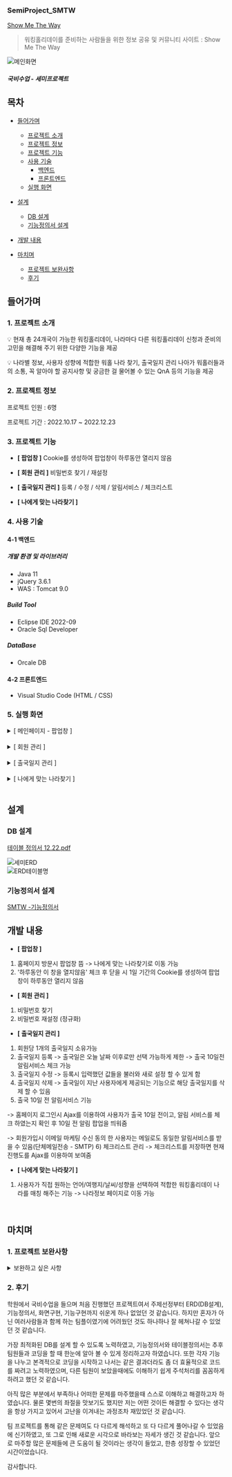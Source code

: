 ### SemiProject_SMTW
[Show Me The Way](https://gd1class.iptime.org:8844/GDJ56_smtw_semi/)
> 워킹홀리데이를 준비하는 사람들을 위한 정보 공유 및 커뮤니티 사이트  :  Show Me The Way

![메인화면](https://user-images.githubusercontent.com/39483946/217709122-83918fcc-3779-4114-8d16-53b6721861f6.JPG)

##### 국비수업 - 세미프로젝트

## 목차
- [들어가며](#들어가며)
  - [프로젝트 소개](#1-프로젝트-소개)    
  - [프로젝트 정보](#2-프로젝트-정보)
  - [프로젝트 기능](#3-프로젝트-기능)
  - [사용 기술](#4-사용-기술)   
     - [백엔드](#4-1-백엔드)
     - [프론트엔드](#4-2-프론트엔드)
  - [실행 화면](#5-실행-화면)   


- [설계](#설계)
  - [DB 설계](#-DB-설계)
  - [기능정의서 설계](#-기능정의서-설계)

- [개발 내용](#개발-내용)

- [마치며](#마치며)
  - [프로젝트 보완사항](#1-프로젝트-보완사항)
  - [후기](#2-후기)


## 들어가며
### 1. 프로젝트 소개

<aside>
💡 현재 총 24개국이 가능한 워킹홀리데이, 나라마다 다른 워킹홀리데이 신청과 준비의 고민을 해결해 주기 위한 다양한 기능을 제공

💡 나라별 정보, 사용자 성향에 적합한 워홀 나라 찾기, 출국일지 관리 나아가 워홀러들과의 소통, 꼭 알아야 할 공지사항 및 궁금한 걸 물어볼 수 있는 QnA 등의 기능을 제공
</aside>

### 2. 프로젝트 정보
프로젝트 인원 : 6명

프로젝트 기간 : 2022.10.17 ~ 2022.12.23

### 3. 프로젝트 기능
- **[ 팝업창 ]** Cookie를 생성하여 팝업창이 하루동안 열리지 않음

- **[ 회원 관리 ]** 비밀번호 찾기 / 재설정

- **[ 출국일지 관리 ]** 등록 / 수정 / 삭제 / 알림서비스 / 체크리스트

- **[ 나에게 맞는 나라찾기 ]**

### 4. 사용 기술

#### 4-1 백엔드

##### 개발 환경 및 라이브러리
- Java 11
- jQuery 3.6.1
- WAS : Tomcat 9.0

##### Build Tool
- Eclipse IDE 2022-09
- Oracle Sql Developer

##### DataBase
- Orcale DB

#### 4-2 프론트엔드
- Visual Studio Code (HTML / CSS)

### 5. 실행 화면
  <details>
    <summary>[ 메인페이지 - 팝업창 ]</summary>   
  
![메인화면 팝업창](https://user-images.githubusercontent.com/39483946/218351823-be2969f0-8b04-425b-a0a4-79da37f428e3.JPG)

-> 하루동안 이 창 열지 않음 체크 후 닫을 시 쿠키가 생성되어 1일간 해당 팝업이 열리지 않음
  </details>  <br/>
  
  <details>
    <summary>[ 회원 관리 ]</summary>   
       
    
  **1. 비밀번호 찾기**   
 ![비밀번호찾기-이메일인증성공](https://user-images.githubusercontent.com/39483946/218007468-c91e16e3-c3ef-4656-b879-9aeb2a584d23.JPG)
  
-> 가입시 임력했던 이메일 인증을 통해 비밀번호 찾기를 이용할 수 있다.
  <br/>    
  
  **2. 재설정**   
![비밀번호재설정](https://user-images.githubusercontent.com/39483946/218007234-2150aa6d-1f13-47aa-8521-fff8bc79ffdf.JPG)
  
-> 이메일인증에 성공시 비밀번호를 재설정 할 수 있다. 
 </details>  <br/>
 <details>
    <summary>[ 출국일지 관리 ]</summary>   

  **1. 출국일지 등록 / 수정**   
![출국일지 등록](https://user-images.githubusercontent.com/39483946/218007847-3513f205-d74f-4460-9c4b-fcaa82e4d199.JPG)

-> 출국일은 오늘 날짜 이후로만 선택 가능하게 제한
-> 출국 10일전 알림서비스 체크 가능
 <br> <br>
  **2. 출국일지에 따른 화면처리 및 Ajax를 통한 체크리스트 저장**
![출국일남은사람](https://user-images.githubusercontent.com/39483946/218007816-64af3a59-b335-4839-99c2-ac32e71e0dd9.JPG)
  
-> 출국일 남은사람
    <br> <br>
![출국일지 디데이](https://user-images.githubusercontent.com/39483946/218007894-8ed3540d-6a22-414e-9709-c40019216339.JPG)

-> 출국일 디데이
  <br> <br>
![출국일지난사람](https://user-images.githubusercontent.com/39483946/218007923-58c86368-6888-4071-84ee-dda5b0f603b2.JPG)
  
-> 출국일 지난사람 / 삭제가능
 <br> <br>
**3. 출국일 알림서비스**
![알림서비스동의시출국10일전알림팝업](https://user-images.githubusercontent.com/39483946/218007749-27b6697c-d37c-4b6e-afd1-020aca3bbd6a.JPG)
  
-> 10일전 알림서비스 체크하면 로그인시 알림팝업을 띄워줌
  <br> <br>
![10일전단체메일전송](https://user-images.githubusercontent.com/39483946/218007572-0a1d412f-b965-4587-9d5e-2e3289654d10.JPG)

![출국10일전메일수신](https://user-images.githubusercontent.com/39483946/218007788-57219bb5-b208-4011-b4fc-001f2752f3ee.JPG)
  
-> 회원가입시 메일수신동의를 체크 한 회원은 출국10일전에 메일로도 알림서비스를 받을 수 있음 

</details>     <br/>
 <details>
    <summary>[ 나에게 맞는 나라찾기 ]</summary> 
  
![나에게맞는나라찾기전체](https://user-images.githubusercontent.com/39483946/218349719-23c9d0c3-6888-4a65-84a3-beb3f6236b91.jpg)

-> 4가지 항목을 체크
 <br> <br>
![나에게맞는나라찾기결과](https://user-images.githubusercontent.com/39483946/218007690-5feb0795-07ca-449c-9ba6-d8556e037fb5.JPG)

-> 체크한 항목에 맞는 나라 결과를 보여줌

 </details>  <br/>
 
 ## 설계   
 
 
 ### DB 설계
 
[테이블 정의서 12.22.pdf](https://github.com/JIHEE0616/semi/files/10717986/12.22.pdf)
 
![세미ERD](https://user-images.githubusercontent.com/39483946/218352904-57b20302-bf53-4efb-9b83-a6115b135ef9.JPG)
  <br/>
![ERD테이블명](https://user-images.githubusercontent.com/39483946/218379008-16f5809f-7d9f-4ae1-bfbb-8decb07bbe80.JPG)

 ### 기능정의서 설계
[SMTW -기능정의서](https://docs.google.com/spreadsheets/d/1kyg4FwIMaeKX7fXy-HNRVtXHTSIidtTpHw4VzavHF1Y/edit#gid=1911760)
 ## 개발 내용
 - **[ 팝업창 ]**
1) 홈페이지 방문시 팝업창 뜸 -> 나에게 맞는 나라찾기로 이동 가능
2) '하루동안 이 창을 열지않음' 체크 후 닫을 시 1일 기간의 Cookie를 생성하여 팝업창이 하루동안 열리지 않음


- **[ 회원 관리 ]**
1) 비밀번호 찾기
2) 비밀번호 재설정 (정규화)


- **[ 출국일지 관리 ]**
1) 회원당 1개의 출국일지 소유가능
2) 출국일지 등록
-> 출국일은 오늘 날짜 이후로만 선택 가능하게 제한
-> 출국 10일전 알림서비스 체크 가능
3) 출국일지 수정
-> 등록시 입력했던 값들을 불러와 새로 설정 할 수 있게 함
4) 출국일지 삭제
-> 출국일이 지난 사용자에게 제공되는 기능으로 해당 출국일지를 삭제 할 수 있음
5) 출국 10일 전 알림서비스 기능

-> 홈페이지 로그인시 Ajax를 이용하여 사용자가 출국 10일 전이고, 알림 서비스를 체크 하였는지 확인 후 10일 전 알림 팝업을 띄워줌

-> 회원가입시 이메일 마케팅 수신 동의 한 사용자는 메일로도 동일한 알림서비스를 받을 수 있음(단체메일전송 - SMTP)
6) 체크리스트 관리
-> 체크리스트를 저장하면 현재 진행도를 Ajax를 이용하여 보여줌


- **[ 나에게 맞는 나라찾기 ]**
1) 사용자가 직접 원하는 언어/여행지/날씨/성향을 선택하여 적합한 워킹홀리데이 나라를 매칭 해주는 기능
-> 나라정보 페이지로 이동 가능
  <br/>
  
## 마치며

### 1. 프로젝트 보완사항   
 
<details>
  <summary>보완하고 싶은 사항</summary>
     

- 페이지 Ajax처리
- 10일전 메일 알림서비스 자동 전송
  
</details>  


### 2. 후기   

학원에서 국비수업을 들으며 처음 진행했던 프로젝트여서 주제선정부터 ERD(DB설계), 기능정의서, 화면구현, 기능구현까지 쉬운게 하나 없었던 것 같습니다.
하지만 혼자가 아닌 여러사람들과 함께 하는 팀플이였기에 어려웠던 것도 하나하나 잘 헤쳐나갈 수 있었던 것 같습니다.

가장 최적화된 DB를 설계 할 수 있도록 노력하였고, 기능정의서와 테이블정의서는 추후 팀원들과 코딩을 할 때 한눈에 알아 볼 수 있게 정리하고자 하였습니다.
또한 각자 기능을 나누고 본격적으로 코딩을 시작하고 나서는 같은 결과더라도 좀 더 효율적으로 코드를 짜려고 노력하였으며, 다른 팀원이 보았을때에도 이해하기 쉽게 주석처리를 꼼꼼하게 하려고 했던 것 같습니다.

아직 많은 부분에서 부족하나 어떠한 문제를 마주했을때 스스로 이해하고 해결하고자 하였습니다.
물론 몇번의 좌절을 맛보기도 했지만 저는 어떤 것이든 해결할 수 있다는 생각을 항상 가지고 있어서 고난을 이겨내는 과정조차 재밌었던 것 같습니다.

팀 프로젝트를 통해 같은 문제여도 다 다르게 해석하고 또 다 다르게 풀어나갈 수 있었음에 신기하였고, 또 그로 인해 새로운 시각으로 바라보는 자세가 생긴 것 같습니다.
앞으로 마주할 많은 문제들에 큰 도움이 될 것이라는 생각이 들었고, 한층 성장할 수 있었던 시간이었습니다.

감사합니다.
